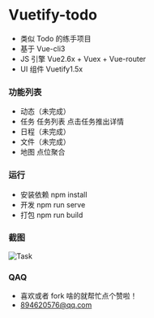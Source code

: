 # Vuetify-todo

+ 类似 Todo 的练手项目
+ 基于 Vue-cli3
+ JS 引擎 Vue2.6x + Vuex + Vue-router
+ UI 组件 Vuetify1.5x 

### 功能列表

+ 动态（未完成）
+ 任务 任务列表 点击任务推出详情
+ 日程（未完成）
+ 文件（未完成）
+ 地图 点位聚合

### 运行

+ 安装依赖 npm install 
+ 开发 npm run serve
+ 打包 npm run build

### 截图

![Task](https://raw.githubusercontent.com/894620576/Vuetify-todo/master/src/assets/task.png)


### QAQ

+ 喜欢或者 fork 啥的就帮忙点个赞啦！
+ 894620576@qq.com 


